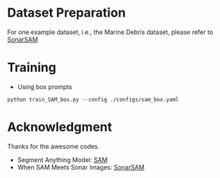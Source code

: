 

# Dataset Preparation
For one example dataset, i.e., the Marine Debris dataset, please refer to [SonarSAM](https://github.com/wangsssky/SonarSAM)


# Training
- Using box prompts
```
python train_SAM_box.py --config ./configs/sam_box.yaml
```
# Acknowledgment
Thanks for the awesome codes.
- Segment Anything Model: [SAM](https://github.com/facebookresearch/segment-anything)
- When SAM Meets Sonar Images: [SonarSAM](https://github.com/wangsssky/SonarSAM)
